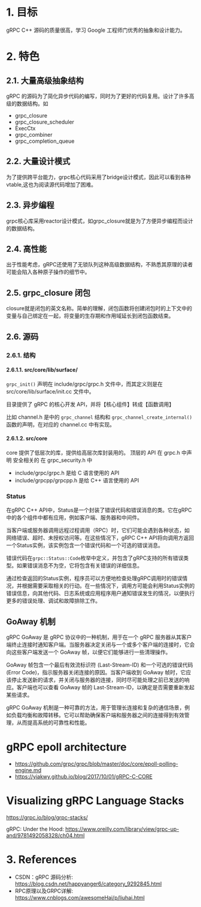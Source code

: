 # 1. 目标

gRPC C++ 源码的质量很高，学习 Google 工程师门优秀的抽象和设计能力。


# 2. 特色


## 2.1. 大量高级抽象结构

gRPC 的源码为了简化异步代码的编写，同时为了更好的代码复用。设计了许多高级的数据结构。如

- grpc_closure
- grpc_closure_scheduler
- ExecCtx
- grpc_combiner
- grpc_completion_queue

## 2.2. 大量设计模式

为了提供跨平台能力，grpc核心代码采用了bridge设计模式，因此可以看到各种vtable,这也为阅读源代码增加了困难。

## 2.3. 异步编程

grpc核心库采用reactor设计模式，如grpc_closure就是为了方便异步编程而设计的数据结构。



## 2.4. 高性能

出于性能考虑，gRPC还使用了无锁队列这种高级数据结构，不熟悉其原理的读者可能会陷入各种原子操作的细节中。

## 2.5. grpc_closure 闭包

closure就是闭包的英文名称。简单的理解，闭包函数将创建闭包时的上下文中的变量与自己绑定在一起，将变量的生存期和作用域延长到闭包函数结束。

## 2.6. 源码

### 2.6.1. 结构

#### 2.6.1.1. src/core/lib/surface/

`grpc_init()` 声明在 include/grpc/grpc.h 文件中，而其定义则是在 src/core/lib/surface/init.cc 文件中。

目录提供了 gRPC 的核心开发 API，并将【核心组件】转成【函数调用】

比如 channel.h 是中的 `grpc_channel` 结构和 `grpc_channel_create_internal()` 函数的声明，在对应的 channel.cc 中有实现。

#### 2.6.1.2. src/core

core 提供了低层次的库，提供给高层次库封装用的。 顶层的 API 在 grpc.h 中声明 安全相关的 在 grpc_security.h 中

- include/grpc/grpc.h 是给 C 语言使用的 API
- include/grpcpp/grpcpp.h 是给 C++ 语言使用的 API



### Status

在gRPC C++ API中，Status是一个封装了错误代码和错误消息的类。它在gRPC中的各个组件中都有应用，例如客户端、服务器和中间件。

当客户端或服务器调用远程过程调用（RPC）时，它们可能会遇到各种状态，如网络错误、超时、未授权访问等。在这些情况下，gRPC C++ API将向调用方返回一个Status实例，该实例包含一个错误代码和一个可选的错误消息。

错误代码在`grpc::Status::Code`枚举中定义，并包含了gRPC支持的所有错误类型。如果错误消息不为空，它将包含有关错误的详细信息。

通过检查返回的Status实例，程序员可以方便地检查处理gRPC调用时的错误情况，并根据需要采取相关的行动。在一些情况下，调用方可能会利用Status实例的错误信息，向其他代码、日志系统或应用程序用户通知错误发生的情况，以便执行更多的错误处理、调试和故障排除工作。



## GoAway 机制


gRPC GoAway 是 gRPC 协议中的一种机制，用于在一个 gRPC 服务器从其客户端终止连接时通知客户端。当服务器决定关闭与一个或多个客户端的连接时，它会向这些客户端发送一个 GoAway 帧，以便它们能够进行一些清理操作。

GoAway 帧包含一个最后有效流标识符 (Last-Stream-ID) 和一个可选的错误代码 (Error Code)，指示服务器关闭连接的原因。当客户端收到 GoAway 帧时，它应该停止发送新的请求，并关闭与服务器的连接，同时尽可能处理之前已发送的响应。客户端也可以查看 GoAway 帧的 Last-Stream-ID，以确定是否需要重新发起某些请求。

gRPC GoAway 机制是一种可靠的方法，用于管理长连接和复杂的通信场景，例如负载均衡和故障转移。它可以帮助确保客户端和服务器之间的连接得到有效管理，从而提高系统的可靠性和性能。



# gRPC epoll architecture



- https://github.com/grpc/grpc/blob/master/doc/core/epoll-polling-engine.md
- https://yiakwy.github.io/blog/2017/10/01/gRPC-C-CORE



# Visualizing gRPC Language Stacks

https://grpc.io/blog/grpc-stacks/

gRPC: Under the Hood: https://www.oreilly.com/library/view/grpc-up-and/9781492058328/ch04.html



# 3. References

- CSDN：gRPC 源码分析: https://blog.csdn.net/happyanger6/category_9292845.html
- RPC原理以及GRPC详解: https://www.cnblogs.com/awesomeHai/p/liuhai.html